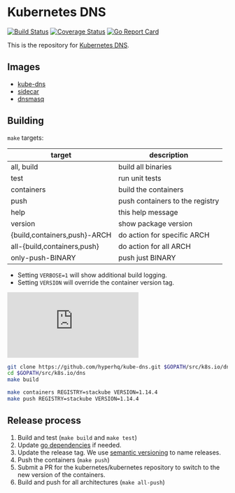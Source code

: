 # Kubernetes DNS

[![Build Status](https://travis-ci.org/kubernetes/dns.svg?branch=master)](https://travis-ci.org/kubernetes/dns)
[![Coverage Status](https://coveralls.io/repos/github/kubernetes/dns/badge.svg?branch=master)](https://coveralls.io/github/kubernetes/dns?branch=master)
[![Go Report Card](https://goreportcard.com/badge/github.com/kubernetes/dns)](https://goreportcard.com/report/github.com/kubernetes/dns)

This is the repository for [Kubernetes DNS](http://kubernetes.io/docs/admin/dns/).

## Images

* [kube-dns](http://kubernetes.io/docs/admin/dns/)
* [sidecar](docs/sidecar/README.md)
* [dnsmasq](images/dnsmasq)

## Building

`make` targets:

| target | description |
| ---- | ---- |
|all, build | build all binaries |
|test       | run unit tests |
|containers | build the containers |
|push       | push containers to the registry |
|help       | this help message |
|version    | show package version |
|{build,containers,push}-ARCH | do action for specific ARCH |
|all-{build,containers,push}  | do action for all ARCH |
|only-push-BINARY             | push just BINARY |

* Setting `VERBOSE=1` will show additional build logging.
* Setting `VERSION` will override the container version tag.

[![Analytics](https://kubernetes-site.appspot.com/UA-36037335-10/GitHub/dns/README.md?pixel)]()

```sh
git clone https://github.com/hyperhq/kube-dns.git $GOPATH/src/k8s.io/dns
cd $GOPATH/src/k8s.io/dns
make build

make containers REGISTRY=stackube VERSION=1.14.4
make push REGISTRY=stackube VERSION=1.14.4
```

## Release process

1. Build and test (`make build` and `make test`)
1. Update [go dependencies](docs/go-dependencies.md) if needed.
1. Update the release tag. We use [semantic versioning](http://semver.org) to
   name releases.
1. Push the containers (`make push`)
1. Submit a PR for the kubernetes/kubernetes repository to switch to the new
   version of the containers.
1. Build and push for all architectures (`make all-push`)
